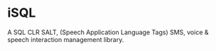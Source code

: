 # iSQL
A SQL CLR SALT, (Speech Application Language Tags) SMS, voice & speech interaction management library.
